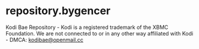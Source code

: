 # repository.bygencer
Kodi Bae Repository - Kodi is a registered trademark of the XBMC Foundation. We are not connected to or in any other way affiliated with Kodi - DMCA: kodibae@openmail.cc
